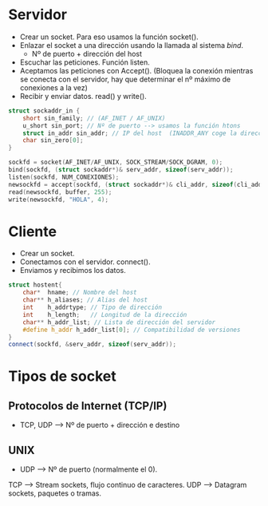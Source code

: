 
# Servidor

- Crear un socket. Para eso usamos la función socket().
- Enlazar el socket a una dirección usando la llamada al sistema *bind*.
  - Nº de puerto + dirección del host
- Escuchar las peticiones. Función listen.
- Aceptamos las peticiones con Accept(). (Bloquea la conexión mientras se conecta con el servidor, hay que determinar el nº máximo de conexiones a la vez)
- Recibir y enviar datos. read() y write().

```cpp
struct sockaddr_in {
	short sin_family; // (AF_INET / AF_UNIX)
	u_short sin_port; // Nº de puerto --> usamos la función htons
	struct in_addr sin_addr; // IP del host  (INADDR_ANY coge la dirección de la máquina)
	char sin_zero[0];
}

sockfd = socket(AF_INET/AF_UNIX, SOCK_STREAM/SOCK_DGRAM, 0);
bind(sockfd, (struct sockaddr*)& serv_addr, sizeof(serv_addr));
listen(sockfd, NUM_CONEXIONES);
newsockfd = accept(sockfd, (struct sockaddr*)& cli_addr, sizeof(cli_addr));
read(newsockfd, buffer, 255);
write(newsockfd, "HOLA", 4);
```


# Cliente

- Crear un socket.
- Conectamos con el servidor. connect().
- Enviamos y recibimos los datos.

```cpp
struct hostent{
	char*  hname; // Nombre del host
	char** h_aliases; // Alias del host
	int    h_addrtype; // Tipo de dirección
	int    h_length;   // Longitud de la dirección
	char** h_addr_list; // Lista de dirección del servidor
	#define h_addr h_addr_list[0]; // Compatibilidad de versiones
}
connect(sockfd, &serv_addr, sizeof(serv_addr));
```

# Tipos de socket

## Protocolos de Internet (TCP/IP)
- TCP, UDP --> Nº de puerto + dirección e destino

## UNIX
- UDP --> Nº de puerto (normalmente el 0).


TCP --> Stream sockets, flujo continuo de caracteres.
UDP --> Datagram sockets, paquetes o tramas.


